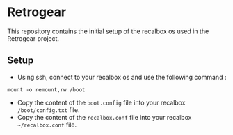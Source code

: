 Retrogear
=========

This repository contains the initial setup of the recalbox os used in the
Retrogear project.

## Setup

* Using ssh, connect to your recalbox os and use the following command :
```
mount -o remount,rw /boot
```
* Copy the content of the `boot.config` file into your recalbox
  `/boot/config.txt` file.
* Copy the content of the `recalbox.conf` file into your recalbox
  `~/recalbox.conf` file.

